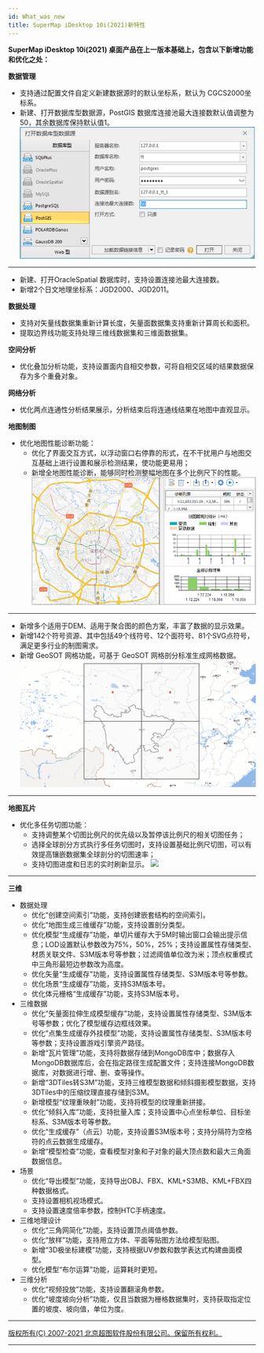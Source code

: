 ```yaml
---
id: What_was_new
title: SuperMap iDesktop 10i(2021)新特性
---
```

**SuperMap iDesktop 10i(2021) 桌面产品在上一版本基础上，包含以下新增功能和优化之处：**

**数据管理**

  * 支持通过配置文件自定义新建数据源时的默认坐标系，默认为 CGCS2000坐标系。
  * 新建、打开数据库型数据源，PostGIS 数据库连接池最大连接数默认值调整为50，其余数据库保持默认值1。
![](../img/OpenPostGIS.png)  
---  
  * 新建、打开OracleSpatial 数据库时，支持设置连接池最大连接数。
  * 新增2个日文地理坐标系：JGD2000、JGD2011。

**数据处理**

  * 支持对矢量线数据集重新计算长度，矢量面数据集支持重新计算周长和面积。
  * 提取边界线功能支持处理三维线数据集和三维面数据集。

**空间分析**

  * 优化叠加分析功能，支持设置面内自相交参数，可将自相交区域的结果数据保存为多个重叠对象。

**网络分析**

  * 优化两点连通性分析结果展示，分析结束后将连通线结果在地图中直观显示。

**地图制图**

  * 优化地图性能诊断功能： 
    * 优化了界面交互方式，以浮动窗口右停靠的形式，在不干扰用户与地图交互基础上进行设置和展示检测结果，使功能更易用；
    * 新增全地图性能诊断，能够同时检测整幅地图在多个比例尺下的性能。
![](../img/PerformanceDiagnosis.png)  
---  
  * 新增多个适用于DEM、适用于聚合图的颜色方案，丰富了数据的显示效果。
  * 新增142个符号资源、其中包括49个线符号、12个面符号、81个SVG点符号，满足更多行业的制图需求。
  * 新增 GeoSOT 网格功能，可基于 GeoSOT 网格剖分标准生成网格数据。
![](../img/GeoSOTGrid.gif)  
---  

**地图瓦片**

  * 优化多任务切图功能： 
    * 支持调整某个切图比例尺的优先级以及暂停该比例尺的相关切图任务；
    * 选择全球剖分方式执行多任务切图时，支持设置基础比例尺切图，可以有效提高镶嵌数据集全球剖分的切图速率；
    * 支持切图进度和日志的实时刷新显示。
![](../img/MultiTile.png)  
---  

**三维**

  * 数据处理
    * 优化“创建空间索引”功能，支持创建嵌套结构的空间索引。
    * 优化“地图生成三维缓存”功能，支持设置剖分类型。
    * 优化模型“生成缓存”功能，单切片缓存大于5M时输出窗口会输出提示信息；LOD设置默认参数改为75%，50%，25%；支持设置属性存储类型、材质关联文件、S3M版本号等参数；过滤阈值单位改为米；顶点权重模式中三角形最短边参数改为高度。
    * 优化矢量“生成缓存”功能，支持设置属性存储类型、S3M版本号等参数。
    * 优化场景“生成缓存”功能，支持S3M版本号。
    * 优化体元栅格“生成缓存”功能，支持S3M版本号。
  * 三维数据
    * 优化“矢量面拉伸生成模型缓存”功能，支持设置属性存储类型、S3M版本号等参数；优化了模型缓存边框线效果。
    * 优化“点集生成缓存外挂模型”功能，支持设置属性存储类型、S3M版本号等参数；支持设置游戏引擎资产路径。
    * 新增“瓦片管理”功能，支持将数据存储到MongoDB库中；数据存入MongoDB数据库后，会在指定路径生成配置文件；支持连接MongoDB数据库，对数据进行增、删、查等操作。
    * 新增“3DTiles转S3M”功能，支持三维模型数据和倾斜摄影模型数据，支持3DTiles中的压缩纹理直接存储到S3M。
    * 新增模型“纹理重映射”功能，支持将模型的纹理重新拼接。
    * 优化“倾斜入库”功能，支持批量入库；支持设置中心点坐标单位、目标坐标系、S3M版本号等参数。
    * 优化“生成缓存”（点云）功能，支持设置S3M版本号；支持分隔符为空格符的点云数据生成缓存。
    * 新增“模型检查”功能，查看模型对象和子对象的最大顶点数和最大三角面数据信息。
  * 场景
    * 优化“导出模型”功能，支持导出OBJ、FBX、KML+S3MB、KML+FBX四种数据格式。
    * 支持设置相机视场模式。
    * 支持设置速度倍率参数，控制HTC手柄速度。
  * 三维地理设计
    * 优化“三角网简化”功能，支持设置顶点阈值参数。
    * 优化“放样”功能，支持用立方体、平面等贴图方法给模型贴图。
    * 新增“3D极坐标建模”功能，支持根据UV参数和数学表达式构建曲面模型。
    * 优化模型“布尔运算”功能，运算耗时更短。
  * 三维分析
    * 优化“视频投放”功能，支持设置翻滚角参数。
    * 优化“坡度坡向分析”功能，仅且当数据为栅格数据集时，支持获取指定位置的坡度、坡向值，单位为度。

* * *

[版权所有(C) 2007-2021 北京超图软件股份有限公司。保留所有权利。](http://www.supermap.com)  
  
---

